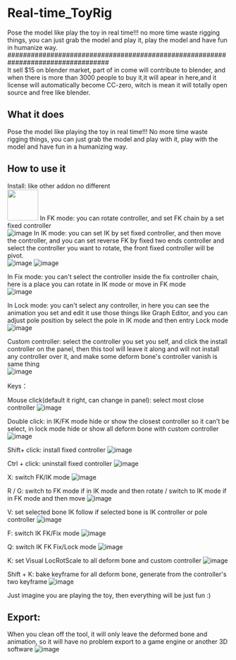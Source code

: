 # Real-time_ToyRig
Pose the model like play the toy in real time!!!  no more time waste rigging things, you can just grab the model and play it, play the model and have fun in humanize way.
##################################################################################
</br>
It sell $15 on blender market, part of in come will contribute to blender, and when there is more than 3000 people to buy it,it will apear in here,and it license will automatically become CC-zero, witch is mean it will totally open source and free like blender.

## What it does

Pose the model like playing the toy in real time!!!  No more time waste rigging things, you can just grab the model and play with it, play with the model and have fun in a humanizing way.

## How to use it
Install: like other addon no different
</br>
<img src="http://github.com/Frank-Li-Code/Real-time_ToyRig/raw/master/images/install.gif" width="70" />
In FK mode: you can rotate controller, and set FK chain by a set fixed controller
</br>
![image](http://github.com/Frank-Li-Code/Real-time_ToyRig/raw/master/images/FK_fixed.gif)
In IK mode: you can set IK by set fixed controller, and then move the controller, and you can set reverse FK by fixed two ends controller and select the controller you want to rotate, the front fixed controller will be pivot.
</br>
![image](http://github.com/Frank-Li-Code/Real-time_ToyRig/raw/master/images/IK_fixed.gif)
![image](http://github.com/Frank-Li-Code/Real-time_ToyRig/raw/master/images/reverse_FK.gif)

In Fix mode: you can't select the controller inside the fix controller chain, here is a place you can rotate in IK mode or move in FK mode
</br>
![image](http://github.com/Frank-Li-Code/Real-time_ToyRig/raw/master/images/fix_mode.gif)

In Lock mode: you can't select any controller, in here you can see the animation you set and edit it use those things like Graph Editor, and you can adjust pole position by select the pole in IK mode and then entry Lock mode
</br>
![image](http://github.com/Frank-Li-Code/Real-time_ToyRig/raw/master/images/lock_pole.gif)

Custom controller: select the controller you set you self, and click the install controller on the panel, then this tool will leave it along and will not install any controller over it, and make some deform bone's controller vanish is same thing
</br>
![image](http://github.com/Frank-Li-Code/Real-time_ToyRig/raw/master/images/custom.gif)

Keys：

Mouse click(default it right, can change in panel): select most close controller
![image](http://github.com/Frank-Li-Code/Real-time_ToyRig/raw/master/images/click.gif)

Double click: in IK/FK mode hide or show the closest controller so it can't be select, in lock mode hide or show all deform bone with custom controller
![image](http://github.com/Frank-Li-Code/Real-time_ToyRig/raw/master/images/reverse_FK.gif)

Shift+ click: install fixed controller
![image](http://github.com/Frank-Li-Code/Real-time_ToyRig/raw/master/images/reverse_FK.gif)

Ctrl + click: uninstall fixed controller
![image](http://github.com/Frank-Li-Code/Real-time_ToyRig/raw/master/images/reverse_FK.gif)

X: switch FK/IK mode
![image](http://github.com/Frank-Li-Code/Real-time_ToyRig/raw/master/images/reverse_FK.gif)

R / G: switch to FK mode if in IK mode and then rotate / switch to IK mode if in FK mode and then move
![image](http://github.com/Frank-Li-Code/Real-time_ToyRig/raw/master/images/reverse_FK.gif)

V: set selected bone IK follow if selected bone is IK controller or pole controller
![image](http://github.com/Frank-Li-Code/Real-time_ToyRig/raw/master/images/reverse_FK.gif)

F: switch  IK FK/Fix mode
![image](http://github.com/Frank-Li-Code/Real-time_ToyRig/raw/master/images/reverse_FK.gif)

Q: switch IK FK Fix/Lock mode
![image](http://github.com/Frank-Li-Code/Real-time_ToyRig/raw/master/images/reverse_FK.gif)

K: set Visual LocRotScale to all deform bone and custom controller
![image](http://github.com/Frank-Li-Code/Real-time_ToyRig/raw/master/images/reverse_FK.gif)

Shift + K: bake keyframe for all deform bone, generate from the controller's two keyframe
![image](http://github.com/Frank-Li-Code/Real-time_ToyRig/raw/master/images/reverse_FK.gif)

Just imagine you are playing the toy, then everything will be just fun :)

## Export:

When you clean off the tool, it will only leave the deformed bone and animation, so it will have no problem export to a game engine or another 3D software
![image](http://github.com/Frank-Li-Code/Real-time_ToyRig/raw/master/images/reverse_FK.gif)

